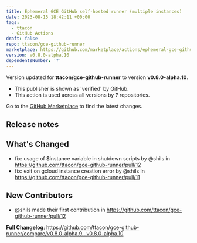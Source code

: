 ```yaml
---
title: Ephemeral GCE GitHub self-hosted runner (multiple instances)
date: 2023-08-15 18:42:11 +00:00
tags:
  - ttacon
  - GitHub Actions
draft: false
repo: ttacon/gce-github-runner
marketplace: https://github.com/marketplace/actions/ephemeral-gce-github-self-hosted-runner-multiple-instances
version: v0.8.0-alpha.10
dependentsNumber: '?'
---
```



Version updated for **ttacon/gce-github-runner** to version **v0.8.0-alpha.10**.
- This publisher is shown as 'verified' by GitHub.
- This action is used across all versions by **?** repositories.

Go to the [GitHub Marketplace](https://github.com/marketplace/actions/ephemeral-gce-github-self-hosted-runner-multiple-instances) to find the latest changes.

## Release notes

## What's Changed
* fix: usage of $instance variable in shutdown scripts by @shils in https://github.com/ttacon/gce-github-runner/pull/12
* fix: exit on gcloud instance creation error by @shils in https://github.com/ttacon/gce-github-runner/pull/11

## New Contributors
* @shils made their first contribution in https://github.com/ttacon/gce-github-runner/pull/12

**Full Changelog**: https://github.com/ttacon/gce-github-runner/compare/v0.8.0-alpha.9...v0.8.0-alpha.10
